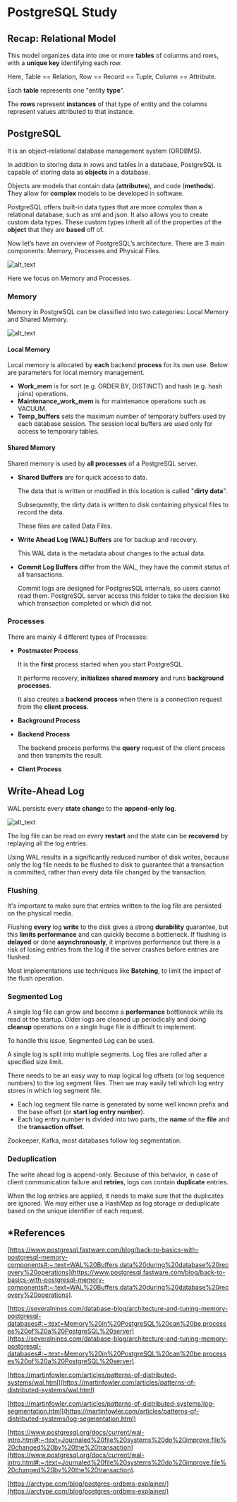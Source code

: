 # PostgreSQL Study

## Recap: Relational Model

This model organizes data into one or more **tables** of columns and rows, with a **unique key** identifying each row.

Here, Table == Relation, Row == Record == Tuple, Column == Attribute.

Each **table** represents one "entity **type**".

The **rows** represent **instances** of that type of entity and the columns represent values attributed to that instance.

## PostgreSQL

It is an object-relational database management system (ORDBMS).

In addition to storing data in rows and tables in a database, PostgreSQL is capable of storing data as **objects** in a database.

Objects are models that contain data (**attributes**), and code (**methods**). They allow for **complex** models to be developed in software.

PostgreSQL offers built-in data types that are more complex than a relational database, such as xml and json. It also allows you to create custom data types. These custom types inherit all of the properties of the **object** that they are **based** off of.

Now let’s have an overview of PostgreSQL’s architecture. There are 3 main components: Memory, Processes and Physical Files.



![alt_text](https://user-images.githubusercontent.com/47337188/162540882-10068098-d5fd-42c7-9451-749b33fc70e8.png "PostgreSQL architecture")


Here we focus on Memory and Processes.

### Memory

Memory in PostgreSQL can be classified into two categories: Local Memory and Shared Memory.


![alt_text](https://user-images.githubusercontent.com/47337188/162540955-6e0eb550-ec77-40b6-896b-a19e1e259334.png "Processes, Memory and Data")



#### Local Memory

Local memory is allocated by **each** backend **process** for its own use. Below are parameters for local memory management.



* **Work_mem** is for sort (e.g. ORDER BY, DISTINCT) and hash (e.g. hash joins) operations.
* **Maintenance_work_mem** is for maintenance operations such as VACUUM.
* **Temp_buffers** sets the maximum number of temporary buffers used by each database session. The session local buffers are used only for access to temporary tables.


#### Shared Memory

Shared memory is used by **all processes** of a PostgreSQL server.



* **Shared Buffers** are for quick access to data.

  The data that is written or modified in this location is called "**dirty data**".

  Subsequently, the dirty data is written to disk containing physical files to record the data.

  These files are called Data Files.

* **Write Ahead Log (WAL) Buffers** are for backup and recovery.

  This WAL data is the metadata about changes to the actual data.


* **Commit Log Buffers** differ from the WAL, they have the commit status of all transactions.

  Commit logs are designed for PostgresSQL internals, so users cannot read them. PostgreSQL server access this folder to take the decision like which transaction completed or which did not.


### Processes

There are mainly 4 different types of Processes:



* **Postmaster Process**

  It is the **first** process started when you start PostgreSQL.

  It performs recovery, **initializes** **shared memory** and runs **background processes**.
 
  It also creates a **backend** **process** when there is a connection request from the **client process**.

* **Background Process**
* **Backend Process**

  The backend process performs the **query** request of the client process and then transmits the result.

* **Client Process**


## Write-Ahead Log

WAL persists every **state chang**e to the **append-only** **log**.



![alt_text](https://user-images.githubusercontent.com/47337188/162541029-8b192264-ece8-452c-9bbd-7d42b37799ca.png "WAL")


The log file can be read on every **restart** and the state can be **recovered** by replaying all the log entries.

Using WAL results in a significantly reduced number of disk writes, because only the log file needs to be flushed to disk to guarantee that a transaction is committed, rather than every data file changed by the transaction.


### Flushing

It's important to make sure that entries written to the log file are persisted on the physical media.

Flushing **every** log **write** to the disk gives a strong **durability** guarantee, but this **limits performance** and can quickly become a bottleneck. If flushing is **delayed** or done **asynchronously**, it improves performance but there is a risk of losing entries from the log if the server crashes before entries are flushed.

Most implementations use techniques like **Batching**, to limit the impact of the flush operation.


### Segmented Log

A single log file can grow and become a **performance** bottleneck while its read at the startup. Older logs are cleaned up periodically and doing **cleanup** operations on a single huge file is difficult to implement.

To handle this issue, Segmented Log can be used.

A single log is split into multiple segments. Log files are rolled after a specified size limit.

There needs to be an easy way to map logical log offsets (or log sequence numbers) to the log segment files. Then we may  easily tell which log entry stores in which log segment file.



* Each log segment file name is generated by some well known prefix and the base offset (or **start log entry number**).
* Each log entry number is divided into two parts, the **name** of the **file** and the **transaction offset**.

Zookeeper, Kafka, most databases follow log segmentation.


### Deduplication

The write ahead log is append-only. Because of this behavior, in case of client communication failure and **retries**, logs can contain **duplicate** entries.

When the log entries are applied, it needs to make sure that the duplicates are ignored. We may either use a HashMap as log storage or deduplicate based on the unique identifier of each request.


## *References

[https://www.postgresql.fastware.com/blog/back-to-basics-with-postgresql-memory-components#:~:text=WAL%20Buffers,data%20during%20database%20recovery%20operations](https://www.postgresql.fastware.com/blog/back-to-basics-with-postgresql-memory-components#:~:text=WAL%20Buffers,data%20during%20database%20recovery%20operations).

[https://severalnines.com/database-blog/architecture-and-tuning-memory-postgresql-databases#:~:text=Memory%20in%20PostgreSQL%20can%20be,processes%20of%20a%20PostgreSQL%20server](https://severalnines.com/database-blog/architecture-and-tuning-memory-postgresql-databases#:~:text=Memory%20in%20PostgreSQL%20can%20be,processes%20of%20a%20PostgreSQL%20server).

[https://martinfowler.com/articles/patterns-of-distributed-systems/wal.html](https://martinfowler.com/articles/patterns-of-distributed-systems/wal.html)

[https://martinfowler.com/articles/patterns-of-distributed-systems/log-segmentation.html](https://martinfowler.com/articles/patterns-of-distributed-systems/log-segmentation.html)

[https://www.postgresql.org/docs/current/wal-intro.html#:~:text=Journaled%20file%20systems%20do%20improve,file%20changed%20by%20the%20transaction](https://www.postgresql.org/docs/current/wal-intro.html#:~:text=Journaled%20file%20systems%20do%20improve,file%20changed%20by%20the%20transaction).

[https://arctype.com/blog/postgres-ordbms-explainer/](https://arctype.com/blog/postgres-ordbms-explainer/)

